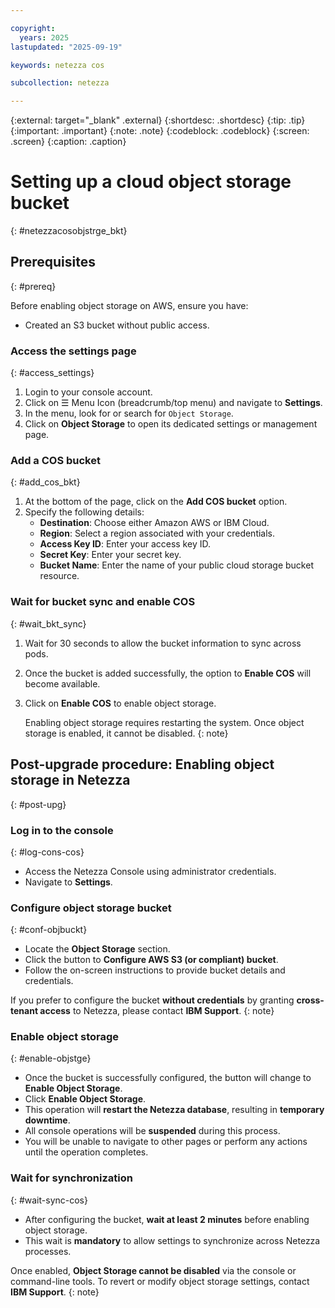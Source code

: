 ```yaml
---

copyright:
  years: 2025
lastupdated: "2025-09-19"

keywords: netezza cos

subcollection: netezza

---
```


{:external: target="_blank" .external}
{:shortdesc: .shortdesc}
{:tip: .tip}
{:important: .important}
{:note: .note}
{:codeblock: .codeblock}
{:screen: .screen}
{:caption: .caption}

# Setting up a cloud object storage bucket
{: #netezzacosobjstrge_bkt}

## Prerequisites
{: #prereq}

Before enabling object storage on AWS, ensure you have:

- Created an S3 bucket without public access.

### Access the settings page
{: #access_settings}

1. Login to your console account.
2. Click on ☰ Menu Icon (breadcrumb/top menu) and navigate to **Settings**.
3. In the menu, look for or search for `Object Storage`.
4. Click on **Object Storage** to open its dedicated settings or management page.

### Add a COS bucket
{: #add_cos_bkt}

1. At the bottom of the page, click on the **Add COS bucket** option.
2. Specify the following details:
	* **Destination**: Choose either Amazon AWS or IBM Cloud.
	* **Region**: Select a region associated with your credentials.
	* **Access Key ID**: Enter your access key ID.
	* **Secret Key**: Enter your secret key.
	* **Bucket Name**: Enter the name of your public cloud storage bucket resource.

### Wait for bucket sync and enable COS
{: #wait_bkt_sync}

1. Wait for 30 seconds to allow the bucket information to sync across pods.
2. Once the bucket is added successfully, the option to **Enable COS** will become available.
3. Click on **Enable COS** to enable object storage.

    Enabling object storage requires restarting the system. Once object storage is enabled, it cannot be disabled.
    {: note}

## Post-upgrade procedure: Enabling object storage in Netezza
{: #post-upg}

### Log in to the console
{: #log-cons-cos}

- Access the Netezza Console using administrator credentials.
- Navigate to **Settings**.

### Configure object storage bucket
{: #conf-objbuckt}

- Locate the **Object Storage** section.
- Click the button to **Configure AWS S3 (or compliant) bucket**.
- Follow the on-screen instructions to provide bucket details and credentials.

If you prefer to configure the bucket **without credentials** by granting **cross-tenant access** to Netezza, please contact **IBM Support**.
{: note}

### Enable object storage
{: #enable-objstge}

- Once the bucket is successfully configured, the button will change to **Enable Object Storage**.
- Click **Enable Object Storage**.
- This operation will **restart the Netezza database**, resulting in **temporary downtime**.
- All console operations will be **suspended** during this process.
- You will be unable to navigate to other pages or perform any actions until the operation completes.

### Wait for synchronization
{: #wait-sync-cos}

- After configuring the bucket, **wait at least 2 minutes** before enabling object storage.
- This wait is **mandatory** to allow settings to synchronize across Netezza processes.

Once enabled, **Object Storage cannot be disabled** via the console or command-line tools. To revert or modify object storage settings, contact **IBM Support**.
{: note}
